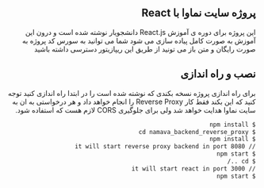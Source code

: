 <div dir="rtl">

## پروژه سایت نماوا با React

این پروژه برای دوره ی آموزش React.js دانشجویار نوشته شده است و درون این آموزش به صورت کامل پیاده سازی می شود شما می توانید به سورس کد پروژه به صورت رایگان و متن باز می تونید از طریق این ریپازیتور دسترسی داشته باشید 
  
## نصب و راه اندازی
برای راه اندازی پروژه نسخه بکندی که نوشته شده است را در ابتدا راه اندازی کنید توجه کنید که این بکند فقط کار Reverse Proxy را انجام خواهد داد و هر درخواستی به ان به سایت نماوا هدایت خواهد شد ولی برای جلوگیری CORS لازم هست که استفاده شود.

```bash
$ npm install
$ cd namava_backend_reverse_proxy
$ npm install
// it will start reverse proxy backend in port 8080
$ npm start 
$ cd ../
// it will start react in port 3000
$ npm start
```

</div>


